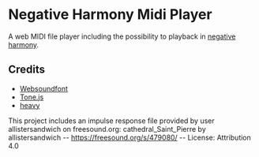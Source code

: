 # Negative Harmony Midi Player

A web MIDI file player including the possibility to playback in [negative harmony](https://en.wikipedia.org/wiki/Negative_harmony).

## Credits

- [Websoundfont](https://github.com/gleitz/midi-js-soundfonts)
- [Tone.js](https://tonejs.github.io/)
- [heavy](https://github.com/Wasted-Audio/hvcc)

This project includes an impulse response file provided by user allistersandwich on freesound.org: cathedral_Saint_Pierre by allistersandwich -- https://freesound.org/s/479080/ -- License: Attribution 4.0